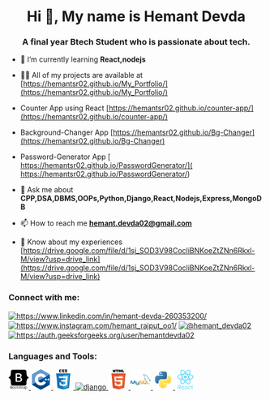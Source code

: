 <h1 align="center">Hi 👋, My name is Hemant Devda</h1>
<h3 align="center">A final year Btech Student who is passionate about tech.</h3>

- 🌱 I’m currently learning **React,nodejs**

- 👨‍💻 All of my projects are available at [https://hemantsr02.github.io/My_Portfolio/](https://hemantsr02.github.io/My_Portfolio/)
  
- Counter App using React [https://hemantsr02.github.io/counter-app/](https://hemantsr02.github.io/counter-app/)

- Background-Changer App [https://hemantsr02.github.io/Bg-Changer](https://hemantsr02.github.io/Bg-Changer)

- Password-Generator App [ https://hemantsr02.github.io/PasswordGenerator/]( https://hemantsr02.github.io/PasswordGenerator/)

- 💬 Ask me about **CPP,DSA,DBMS,OOPs,Python,Django,React,Nodejs,Express,MongoDB**

- 📫 How to reach me **hemant.devda02@gmail.com**

- 📄 Know about my experiences [https://drive.google.com/file/d/1sj_SOD3V98CocliBNKoeZtZNn6Rkxl-M/view?usp=drive_link](https://drive.google.com/file/d/1sj_SOD3V98CocliBNKoeZtZNn6Rkxl-M/view?usp=drive_link)

<h3 align="left">Connect with me:</h3>
<p align="left">
<a href="https://linkedin.com/in/https://www.linkedin.com/in/hemant-devda-260353200/" target="blank"><img align="center" src="https://raw.githubusercontent.com/rahuldkjain/github-profile-readme-generator/master/src/images/icons/Social/linked-in-alt.svg" alt="https://www.linkedin.com/in/hemant-devda-260353200/" height="30" width="40" /></a>
<a href="https://instagram.com/https://www.instagram.com/hemant_rajput_oo1/" target="blank"><img align="center" src="https://raw.githubusercontent.com/rahuldkjain/github-profile-readme-generator/master/src/images/icons/Social/instagram.svg" alt="https://www.instagram.com/hemant_rajput_oo1/" height="30" width="40" /></a>
<a href="https://www.hackerrank.com/@hemant_devda02" target="blank"><img align="center" src="https://raw.githubusercontent.com/rahuldkjain/github-profile-readme-generator/master/src/images/icons/Social/hackerrank.svg" alt="@hemant_devda02" height="30" width="40" /></a>
<a href="https://auth.geeksforgeeks.org/user/https://auth.geeksforgeeks.org/user/hemantdevda02" target="blank"><img align="center" src="https://raw.githubusercontent.com/rahuldkjain/github-profile-readme-generator/master/src/images/icons/Social/geeks-for-geeks.svg" alt="https://auth.geeksforgeeks.org/user/hemantdevda02" height="30" width="40" /></a>
</p>

<h3 align="left">Languages and Tools:</h3>
<p align="left"> <a href="https://getbootstrap.com" target="_blank" rel="noreferrer"> <img src="https://raw.githubusercontent.com/devicons/devicon/master/icons/bootstrap/bootstrap-plain-wordmark.svg" alt="bootstrap" width="40" height="40"/> </a> <a href="https://www.w3schools.com/cpp/" target="_blank" rel="noreferrer"> <img src="https://raw.githubusercontent.com/devicons/devicon/master/icons/cplusplus/cplusplus-original.svg" alt="cplusplus" width="40" height="40"/> </a> <a href="https://www.w3schools.com/css/" target="_blank" rel="noreferrer"> <img src="https://raw.githubusercontent.com/devicons/devicon/master/icons/css3/css3-original-wordmark.svg" alt="css3" width="40" height="40"/> </a> <a href="https://www.djangoproject.com/" target="_blank" rel="noreferrer"> <img src="https://cdn.worldvectorlogo.com/logos/django.svg" alt="django" width="40" height="40"/> </a> <a href="https://www.w3.org/html/" target="_blank" rel="noreferrer"> <img src="https://raw.githubusercontent.com/devicons/devicon/master/icons/html5/html5-original-wordmark.svg" alt="html5" width="40" height="40"/> </a> <a href="https://www.mysql.com/" target="_blank" rel="noreferrer"> <img src="https://raw.githubusercontent.com/devicons/devicon/master/icons/mysql/mysql-original-wordmark.svg" alt="mysql" width="40" height="40"/> </a> <a href="https://www.python.org" target="_blank" rel="noreferrer"> <img src="https://raw.githubusercontent.com/devicons/devicon/master/icons/python/python-original.svg" alt="python" width="40" height="40"/> </a> <a href="https://reactjs.org/" target="_blank" rel="noreferrer"> <img src="https://raw.githubusercontent.com/devicons/devicon/master/icons/react/react-original-wordmark.svg" alt="react" width="40" height="40"/> </a> </p>
